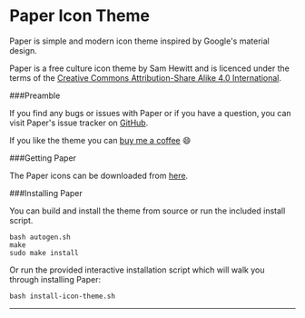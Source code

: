 Paper Icon Theme
===================

Paper is simple and modern icon theme inspired by Google's material design.

Paper is a free culture icon theme by Sam Hewitt and is licenced under the terms of the [Creative Commons 
Attribution-Share Alike 4.0 International](https://creativecommons.org/licenses/by-sa/4.0/).

###Preamble

If you find any bugs or issues with Paper or if you have a question, you can visit Paper's issue tracker on [GitHub](https://github.com/snwh/paper-icon-theme/issues).

If you like the theme you can [buy me a coffee](https://www.paypal.com/cgi-bin/webscr?cmd=_s-xclick&hosted_button_id=AM3UCEFPUWUY8) :smile:

###Getting Paper

The Paper icons can be downloaded from [here](https://github.com/snwh/paper-icon-theme/raw/master/paper-icon-theme.tar.gz).

###Installing Paper

You can build and install the theme from source or run the included install script.

    bash autogen.sh
    make
    sudo make install

Or run the provided interactive installation script which will walk you through installing Paper:

    bash install-icon-theme.sh

-----------